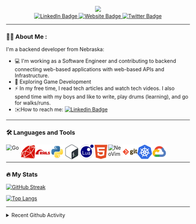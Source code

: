 <div id="header" align="center">
    <img src="https://media.giphy.com/media/v1.Y2lkPTc5MGI3NjExbzFrYjI1OHZsNDZ4OHM2eGkxY2U4eTA4b3V6ZGVwazB1N3ZseXpmbCZlcD12MV9pbnRlcm5hbF9naWZfYnlfaWQmY3Q9cw/3kPDmoWdBpQPNhCnUG/giphy.gif" width="100" />
    <div id="badges">
        <a href="https://linkedin.com/in/dhollinger">
            <img src="https://img.shields.io/badge/LinkedIn-blue?style=for-the-badge&logo=linkedin&logoColor=white" alt="LinkedIn Badge" />
        </a>
        <a href="https://moduletux.com">
            <img src="https://img.shields.io/website?=label=moduletux.com&style=for-the-badge&url=https%3A%2F%2Fmoduletux.com" alt="Website Badge"/>
        </a>
        <a href="https://twitter.com/moduletux">
            <img src="https://img.shields.io/badge/Twitter-blue?style=for-the-badge&logo=twitter&logoColor=white" alt="Twitter Badge"/>
        </a>
    </div>
</div>

---

### :technologist: About Me :

I'm a backend developer from Nebraska:
* :computer: I'm working as a Software Engineer and contributing to backend connecting web-based applications with web-based APIs and Infrastructure.
* :seedling: Exploring Game Development
* :zap: In my free time, I read tech articles and watch tech videos. I also spend time with my boys and like to write, play drums (learning), and go for walks/runs.
* :envelope:How to reach me: [![Linkedin Badge](https://img.shields.io/badge/-dhollinger-blue?style=flat&logo=Linkedin&logoColor=white)](https://linkedin.com/in/dhollinger)

---

### :hammer_and_wrench: Languages and Tools

<div>
    <img align="left" alt="Go" width="40" height="40" src="https://raw.githubusercontent.com/abranhe/programming-languages-logos/master/src/go/go_128x128.png" />
    <img align="left" alt="Ruby" width="40" height="40" src="https://raw.githubusercontent.com/devicons/devicon/master/icons/ruby/ruby-plain.svg" />
    <img align="left" alt="Ruby on Rails" width="40" height="40" src="https://raw.githubusercontent.com/devicons/devicon/master/icons/rails/rails-plain-wordmark.svg" />
    <img align="left" alt="Python" width="40" height="40" src="https://raw.githubusercontent.com/devicons/devicon/master/icons/python/python-original.svg" />
    <img align="left" alt="Bash" width="40" height="40" src="https://raw.githubusercontent.com/devicons/devicon/master/icons/bash/bash-original.svg" />
    <img align="left" alt="Lua" width="40" height="40" src="https://raw.githubusercontent.com/devicons/devicon/master/icons/lua/lua-original.svg" />
    <img align="left" alt="HTML5" width="40" height="40" src="https://raw.githubusercontent.com/devicons/devicon/master/icons/html5/html5-plain.svg" />
    <img align="left" alt="NeoVim" width="40" height="40" src="https://images.opencollective.com/neovim/e8d9dd0/logo/256.png" />
    <img align="left" alt="Git" width="40" height="40" src="https://raw.githubusercontent.com/github/explore/80688e429a7d4ef2fca1e82350fe8e3517d3494d/topics/git/git.png" />
    <img align="left" alt="Kubernetes" width="40" height="40" src="https://raw.githubusercontent.com/devicons/devicon/9f4f5cdb393299a81125eb5127929ea7bfe42889/icons/kubernetes/kubernetes-plain.svg" />
    <img align="left" alt="Google Cloud" width="40" height="40" src="https://raw.githubusercontent.com/devicons/devicon/9f4f5cdb393299a81125eb5127929ea7bfe42889/icons/googlecloud/googlecloud-original.svg" />
</div>

<br />
<br />

---

### :fire: My Stats
[![GitHub Streak](https://github-readme-streak-stats.herokuapp.com?user=dhollinger&theme=onedark)](https://git.io/streak-stats)


[![Top Langs](https://github-readme-stats-dhollinger.vercel.app/api/top-langs/?username=dhollinger&count_private=true&hide=c%2B%2B,c,java,ragel,glsl,html,cmake,makefile&theme=onedark&layout=compact)](https://github.com/anuraghazra/github-readme-stats)

<!-- ### 📕 Latest Blog Posts -->

<!-- BLOG-POST-LIST:START -->
<!-- BLOG-POST-LIST:END -->

---

<details>
  <summary>Recent Github Activity</summary>

  <!--START_SECTION:activity-->
1. 🎉 Merged PR [#200](https://github.com/voxpupuli/webhook-go/pull/200) in [voxpupuli/webhook-go](https://github.com/voxpupuli/webhook-go)
2. 🔒 Closed issue [#12](https://github.com/voxpupuli/webhook-go/issues/12) in [voxpupuli/webhook-go](https://github.com/voxpupuli/webhook-go)
3. 💪 Opened PR [#531](https://github.com/catppuccin/tmux/pull/531) in [catppuccin/tmux](https://github.com/catppuccin/tmux)
4. 🗣 Commented on [#191](https://github.com/voxpupuli/webhook-go/issues/191#issuecomment-2852449363) in [voxpupuli/webhook-go](https://github.com/voxpupuli/webhook-go)
5. 💪 Opened PR [#196](https://github.com/voxpupuli/webhook-go/pull/196) in [voxpupuli/webhook-go](https://github.com/voxpupuli/webhook-go)
  <!--END_SECTION:activity-->

</details>


